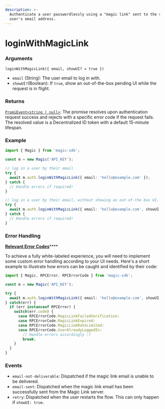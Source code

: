 ```yaml
---
description: >-
  Authenticate a user passwordlessly using a "magic link" sent to the specified
  user's email address.
---
```


# loginWithMagicLink

### Arguments

`loginWithMagicLink({ email, showUI? = true })`

* `email` \(String\): The user email to log in with.
* `showUI?`\(Boolean\): If `true`, show an out-of-the-box pending UI while the request is in flight.

### Returns

[`PromiEvent<string | null>`](../promievents.md): The promise resolves upon authentication request success and rejects with a specific error code if the request fails. The resolved value is a Decentralized ID token with a default 15-minute lifespan.

### Example

```typescript
import { Magic } from 'magic-sdk';

const m = new Magic('API_KEY');

// log in a user by their email
try {
  await m.auth.loginWithMagicLink({ email: 'hello@example.com' });
} catch {
  // Handle errors if required!
}

// log in a user by their email, without showing an out-of-the box UI.
try {
  await m.auth.loginWithMagicLink({ email: 'hello@example.com', showUI: false });
} catch {
  // Handle errors if required!
}

```

### Error Handling

[**Relevant Error Codes**](../errors-and-warnings.md#magic-link-error-codes)\*\*\*\*

To achieve a fully white-labeled experience, you will need to implement some custom error handling according to your UI needs. Here's a short example to illustrate how errors can be caught and identified by their code:

```typescript
import { Magic, RPCError, RPCErrorCode } from 'magic-sdk';

const m = new Magic('API_KEY');

try {
  await m.auth.loginWithMagicLink({ email: 'hello@example.com', showUI: false });
} catch(err) {
  if (err instanceof RPCError) {
    switch(err.code) {
      case RPCErrorCode.MagicLinkFailedVerification:
      case RPCErrorCode.MagicLinkExpired:
      case RPCErrorCode.MagicLinkRateLimited:
      case RPCErrorCode.UserAlreadyLoggedIn:
        // Handle errors accordingly :)
        break;
    }
  }
}

```

### Events

* `email-not-deliverable`: Dispatched if the magic link email is unable to be delivered.
* `email-sent`: Dispatched when the magic link email has been successfully sent from the Magic Link server.
* `retry`: Dispatched when the user restarts the flow. This can only happen if `showUI: true`.

